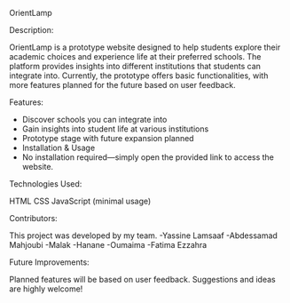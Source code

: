
OrientLamp


Description:

OrientLamp is a prototype website designed to help students explore their academic choices and experience life at their preferred schools. The platform provides insights into different institutions that students can integrate into. Currently, the prototype offers basic functionalities, with more features planned for the future based on user feedback.


Features:

- Discover schools you can integrate into
- Gain insights into student life at various institutions
- Prototype stage with future expansion planned
- Installation & Usage
- No installation required—simply open the provided link to access the website.


Technologies Used:

HTML
CSS
JavaScript (minimal usage)


Contributors:

This project was developed by my team. 
-Yassine Lamsaaf
-Abdessamad Mahjoubi
-Malak
-Hanane
-Oumaima 
-Fatima Ezzahra


Future Improvements:

Planned features will be based on user feedback. Suggestions and ideas are highly welcome!
